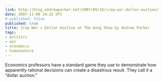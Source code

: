 ```yaml
---
link: http://blog.andrewparker.net/2007/09/18/iraq-war-dollar-auction/
date: 2007-11-08 14:15 UTC
# published: false
published: true
title: Iraq War = Dollar Auction at The Gong Show by Andrew Parker
tags:
- politics
- war
- economics
- humannature
---
```


Economics professors have a standard game they use to demonstrate how apparently rational decisions can create a disastrous result. They call it a “dollar auction.”
